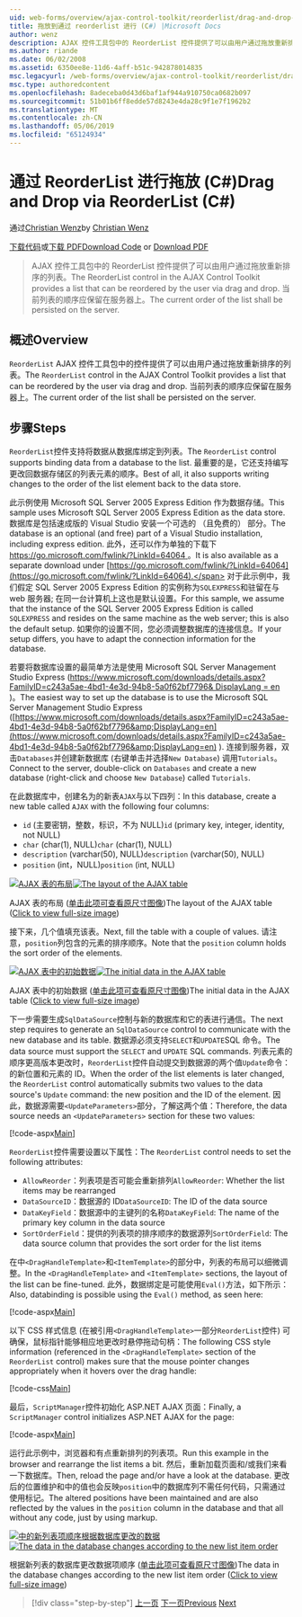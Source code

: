 ```yaml
---
uid: web-forms/overview/ajax-control-toolkit/reorderlist/drag-and-drop-via-reorderlist-cs
title: 拖放到通过 reorderlist 进行 (C#) |Microsoft Docs
author: wenz
description: AJAX 控件工具包中的 ReorderList 控件提供了可以由用户通过拖放重新排序的列表。 当前列表的顺序应...
ms.author: riande
ms.date: 06/02/2008
ms.assetid: 6350ee8e-11d6-4aff-b51c-942878014835
msc.legacyurl: /web-forms/overview/ajax-control-toolkit/reorderlist/drag-and-drop-via-reorderlist-cs
msc.type: authoredcontent
ms.openlocfilehash: 8adeceba0d43d6baf1af944a910750ca0682b097
ms.sourcegitcommit: 51b01b6ff8edde57d8243e4da28c9f1e7f1962b2
ms.translationtype: MT
ms.contentlocale: zh-CN
ms.lasthandoff: 05/06/2019
ms.locfileid: "65124934"
---
```

# <a name="drag-and-drop-via-reorderlist-c"></a><span data-ttu-id="4071f-104">通过 ReorderList 进行拖放 (C#)</span><span class="sxs-lookup"><span data-stu-id="4071f-104">Drag and Drop via ReorderList (C#)</span></span>

<span data-ttu-id="4071f-105">通过[Christian Wenz](https://github.com/wenz)</span><span class="sxs-lookup"><span data-stu-id="4071f-105">by [Christian Wenz](https://github.com/wenz)</span></span>

<span data-ttu-id="4071f-106">[下载代码](http://download.microsoft.com/download/9/3/f/93f8daea-bebd-4821-833b-95205389c7d0/ReorderList5.cs.zip)或[下载 PDF](http://download.microsoft.com/download/2/d/c/2dc10e34-6983-41d4-9c08-f78f5387d32b/reorderlist5CS.pdf)</span><span class="sxs-lookup"><span data-stu-id="4071f-106">[Download Code](http://download.microsoft.com/download/9/3/f/93f8daea-bebd-4821-833b-95205389c7d0/ReorderList5.cs.zip) or [Download PDF](http://download.microsoft.com/download/2/d/c/2dc10e34-6983-41d4-9c08-f78f5387d32b/reorderlist5CS.pdf)</span></span>

> <span data-ttu-id="4071f-107">AJAX 控件工具包中的 ReorderList 控件提供了可以由用户通过拖放重新排序的列表。</span><span class="sxs-lookup"><span data-stu-id="4071f-107">The ReorderList control in the AJAX Control Toolkit provides a list that can be reordered by the user via drag and drop.</span></span> <span data-ttu-id="4071f-108">当前列表的顺序应保留在服务器上。</span><span class="sxs-lookup"><span data-stu-id="4071f-108">The current order of the list shall be persisted on the server.</span></span>

## <a name="overview"></a><span data-ttu-id="4071f-109">概述</span><span class="sxs-lookup"><span data-stu-id="4071f-109">Overview</span></span>

<span data-ttu-id="4071f-110">`ReorderList` AJAX 控件工具包中的控件提供了可以由用户通过拖放重新排序的列表。</span><span class="sxs-lookup"><span data-stu-id="4071f-110">The `ReorderList` control in the AJAX Control Toolkit provides a list that can be reordered by the user via drag and drop.</span></span> <span data-ttu-id="4071f-111">当前列表的顺序应保留在服务器上。</span><span class="sxs-lookup"><span data-stu-id="4071f-111">The current order of the list shall be persisted on the server.</span></span>

## <a name="steps"></a><span data-ttu-id="4071f-112">步骤</span><span class="sxs-lookup"><span data-stu-id="4071f-112">Steps</span></span>

<span data-ttu-id="4071f-113">`ReorderList`控件支持将数据从数据库绑定到列表。</span><span class="sxs-lookup"><span data-stu-id="4071f-113">The `ReorderList` control supports binding data from a database to the list.</span></span> <span data-ttu-id="4071f-114">最重要的是，它还支持编写更改回数据存储区的列表元素的顺序。</span><span class="sxs-lookup"><span data-stu-id="4071f-114">Best of all, it also supports writing changes to the order of the list element back to the data store.</span></span>

<span data-ttu-id="4071f-115">此示例使用 Microsoft SQL Server 2005 Express Edition 作为数据存储。</span><span class="sxs-lookup"><span data-stu-id="4071f-115">This sample uses Microsoft SQL Server 2005 Express Edition as the data store.</span></span> <span data-ttu-id="4071f-116">数据库是包括速成版的 Visual Studio 安装一个可选的 （且免费的） 部分。</span><span class="sxs-lookup"><span data-stu-id="4071f-116">The database is an optional (and free) part of a Visual Studio installation, including express edition.</span></span> <span data-ttu-id="4071f-117">此外，还可以作为单独的下载下[ https://go.microsoft.com/fwlink/?LinkId=64064 ](https://go.microsoft.com/fwlink/?LinkId=64064)。</span><span class="sxs-lookup"><span data-stu-id="4071f-117">It is also available as a separate download under [https://go.microsoft.com/fwlink/?LinkId=64064](https://go.microsoft.com/fwlink/?LinkId=64064).</span></span> <span data-ttu-id="4071f-118">对于此示例中，我们假定 SQL Server 2005 Express Edition 的实例称为`SQLEXPRESS`和驻留在与 web 服务器; 在同一台计算机上这也是默认设置。</span><span class="sxs-lookup"><span data-stu-id="4071f-118">For this sample, we assume that the instance of the SQL Server 2005 Express Edition is called `SQLEXPRESS` and resides on the same machine as the web server; this is also the default setup.</span></span> <span data-ttu-id="4071f-119">如果你的设置不同，您必须调整数据库的连接信息。</span><span class="sxs-lookup"><span data-stu-id="4071f-119">If your setup differs, you have to adapt the connection information for the database.</span></span>

<span data-ttu-id="4071f-120">若要将数据库设置的最简单方法是使用 Microsoft SQL Server Management Studio Express ([https://www.microsoft.com/downloads/details.aspx?FamilyID=c243a5ae-4bd1-4e3d-94b8-5a0f62bf7796&amp; DisplayLang = en](https://www.microsoft.com/downloads/details.aspx?FamilyID=c243a5ae-4bd1-4e3d-94b8-5a0f62bf7796&amp;DisplayLang=en) )。</span><span class="sxs-lookup"><span data-stu-id="4071f-120">The easiest way to set up the database is to use the Microsoft SQL Server Management Studio Express ([https://www.microsoft.com/downloads/details.aspx?FamilyID=c243a5ae-4bd1-4e3d-94b8-5a0f62bf7796&amp;DisplayLang=en](https://www.microsoft.com/downloads/details.aspx?FamilyID=c243a5ae-4bd1-4e3d-94b8-5a0f62bf7796&amp;DisplayLang=en) ).</span></span> <span data-ttu-id="4071f-121">连接到服务器，双击`Databases`并创建新数据库 (右键单击并选择`New Database`) 调用`Tutorials`。</span><span class="sxs-lookup"><span data-stu-id="4071f-121">Connect to the server, double-click on `Databases` and create a new database (right-click and choose `New Database`) called `Tutorials`.</span></span>

<span data-ttu-id="4071f-122">在此数据库中，创建名为的新表`AJAX`与以下四列：</span><span class="sxs-lookup"><span data-stu-id="4071f-122">In this database, create a new table called `AJAX` with the following four columns:</span></span>

- <span data-ttu-id="4071f-123">`id` (主要密钥，整数，标识，不为 NULL)</span><span class="sxs-lookup"><span data-stu-id="4071f-123">`id` (primary key, integer, identity, not NULL)</span></span>
- <span data-ttu-id="4071f-124">`char` (char(1), NULL)</span><span class="sxs-lookup"><span data-stu-id="4071f-124">`char` (char(1), NULL)</span></span>
- <span data-ttu-id="4071f-125">`description` (varchar(50), NULL)</span><span class="sxs-lookup"><span data-stu-id="4071f-125">`description` (varchar(50), NULL)</span></span>
- <span data-ttu-id="4071f-126">`position` (int，NULL)</span><span class="sxs-lookup"><span data-stu-id="4071f-126">`position` (int, NULL)</span></span>

<span data-ttu-id="4071f-127">[![AJAX 表的布局](drag-and-drop-via-reorderlist-cs/_static/image2.png)](drag-and-drop-via-reorderlist-cs/_static/image1.png)</span><span class="sxs-lookup"><span data-stu-id="4071f-127">[![The layout of the AJAX table](drag-and-drop-via-reorderlist-cs/_static/image2.png)](drag-and-drop-via-reorderlist-cs/_static/image1.png)</span></span>

<span data-ttu-id="4071f-128">AJAX 表的布局 ([单击此项可查看原尺寸图像](drag-and-drop-via-reorderlist-cs/_static/image3.png))</span><span class="sxs-lookup"><span data-stu-id="4071f-128">The layout of the AJAX table ([Click to view full-size image](drag-and-drop-via-reorderlist-cs/_static/image3.png))</span></span>

<span data-ttu-id="4071f-129">接下来，几个值填充该表。</span><span class="sxs-lookup"><span data-stu-id="4071f-129">Next, fill the table with a couple of values.</span></span> <span data-ttu-id="4071f-130">请注意，`position`列包含的元素的排序顺序。</span><span class="sxs-lookup"><span data-stu-id="4071f-130">Note that the `position` column holds the sort order of the elements.</span></span>

<span data-ttu-id="4071f-131">[![AJAX 表中的初始数据](drag-and-drop-via-reorderlist-cs/_static/image5.png)](drag-and-drop-via-reorderlist-cs/_static/image4.png)</span><span class="sxs-lookup"><span data-stu-id="4071f-131">[![The initial data in the AJAX table](drag-and-drop-via-reorderlist-cs/_static/image5.png)](drag-and-drop-via-reorderlist-cs/_static/image4.png)</span></span>

<span data-ttu-id="4071f-132">AJAX 表中的初始数据 ([单击此项可查看原尺寸图像](drag-and-drop-via-reorderlist-cs/_static/image6.png))</span><span class="sxs-lookup"><span data-stu-id="4071f-132">The initial data in the AJAX table ([Click to view full-size image](drag-and-drop-via-reorderlist-cs/_static/image6.png))</span></span>

<span data-ttu-id="4071f-133">下一步需要生成`SqlDataSource`控制与新的数据库和它的表进行通信。</span><span class="sxs-lookup"><span data-stu-id="4071f-133">The next step requires to generate an `SqlDataSource` control to communicate with the new database and its table.</span></span> <span data-ttu-id="4071f-134">数据源必须支持`SELECT`和`UPDATE`SQL 命令。</span><span class="sxs-lookup"><span data-stu-id="4071f-134">The data source must support the `SELECT` and `UPDATE` SQL commands.</span></span> <span data-ttu-id="4071f-135">列表元素的顺序更高版本更改时，`ReorderList`控件自动提交到数据源的两个值`Update`命令： 的新位置和元素的 ID。</span><span class="sxs-lookup"><span data-stu-id="4071f-135">When the order of the list elements is later changed, the `ReorderList` control automatically submits two values to the data source's `Update` command: the new position and the ID of the element.</span></span> <span data-ttu-id="4071f-136">因此，数据源需要`<UpdateParameters>`部分，了解这两个值：</span><span class="sxs-lookup"><span data-stu-id="4071f-136">Therefore, the data source needs an `<UpdateParameters>` section for these two values:</span></span>

[!code-aspx[Main](drag-and-drop-via-reorderlist-cs/samples/sample1.aspx)]

<span data-ttu-id="4071f-137">`ReorderList`控件需要设置以下属性：</span><span class="sxs-lookup"><span data-stu-id="4071f-137">The `ReorderList` control needs to set the following attributes:</span></span>

- <span data-ttu-id="4071f-138">`AllowReorder`：列表项是否可能会重新排列</span><span class="sxs-lookup"><span data-stu-id="4071f-138">`AllowReorder`: Whether the list items may be rearranged</span></span>
- <span data-ttu-id="4071f-139">`DataSourceID`：数据源的 ID</span><span class="sxs-lookup"><span data-stu-id="4071f-139">`DataSourceID`: The ID of the data source</span></span>
- <span data-ttu-id="4071f-140">`DataKeyField`：数据源中的主键列的名称</span><span class="sxs-lookup"><span data-stu-id="4071f-140">`DataKeyField`: The name of the primary key column in the data source</span></span>
- <span data-ttu-id="4071f-141">`SortOrderField`：提供的列表项的排序顺序的数据源列</span><span class="sxs-lookup"><span data-stu-id="4071f-141">`SortOrderField`: The data source column that provides the sort order for the list items</span></span>

<span data-ttu-id="4071f-142">在中`<DragHandleTemplate>`和`<ItemTemplate>`的部分中，列表的布局可以细微调整。</span><span class="sxs-lookup"><span data-stu-id="4071f-142">In the `<DragHandleTemplate>` and `<ItemTemplate>` sections, the layout of the list can be fine-tuned.</span></span> <span data-ttu-id="4071f-143">此外，数据绑定是可能使用`Eval()`方法，如下所示：</span><span class="sxs-lookup"><span data-stu-id="4071f-143">Also, databinding is possible using the `Eval()` method, as seen here:</span></span>

[!code-aspx[Main](drag-and-drop-via-reorderlist-cs/samples/sample2.aspx)]

<span data-ttu-id="4071f-144">以下 CSS 样式信息 (在被引用`<DragHandleTemplate>`一部分`ReorderList`控件) 可确保，鼠标指针能够相应地更改时悬停拖动句柄：</span><span class="sxs-lookup"><span data-stu-id="4071f-144">The following CSS style information (referenced in the `<DragHandleTemplate>` section of the `ReorderList` control) makes sure that the mouse pointer changes appropriately when it hovers over the drag handle:</span></span>

[!code-css[Main](drag-and-drop-via-reorderlist-cs/samples/sample3.css)]

<span data-ttu-id="4071f-145">最后，`ScriptManager`控件初始化 ASP.NET AJAX 页面：</span><span class="sxs-lookup"><span data-stu-id="4071f-145">Finally, a `ScriptManager` control initializes ASP.NET AJAX for the page:</span></span>

[!code-aspx[Main](drag-and-drop-via-reorderlist-cs/samples/sample4.aspx)]

<span data-ttu-id="4071f-146">运行此示例中，浏览器和有点重新排列的列表项。</span><span class="sxs-lookup"><span data-stu-id="4071f-146">Run this example in the browser and rearrange the list items a bit.</span></span> <span data-ttu-id="4071f-147">然后，重新加载页面和/或我们来看一下数据库。</span><span class="sxs-lookup"><span data-stu-id="4071f-147">Then, reload the page and/or have a look at the database.</span></span> <span data-ttu-id="4071f-148">更改后的位置维护和中的值也会反映`position`中的数据库列不需任何代码，只需通过使用标记。</span><span class="sxs-lookup"><span data-stu-id="4071f-148">The altered positions have been maintained and are also reflected by the values in the `position` column in the database and that all without any code, just by using markup.</span></span>

<span data-ttu-id="4071f-149">[![中的新列表项顺序根据数据库更改的数据](drag-and-drop-via-reorderlist-cs/_static/image8.png)](drag-and-drop-via-reorderlist-cs/_static/image7.png)</span><span class="sxs-lookup"><span data-stu-id="4071f-149">[![The data in the database changes according to the new list item order](drag-and-drop-via-reorderlist-cs/_static/image8.png)](drag-and-drop-via-reorderlist-cs/_static/image7.png)</span></span>

<span data-ttu-id="4071f-150">根据新列表的数据库更改数据项顺序 ([单击此项可查看原尺寸图像](drag-and-drop-via-reorderlist-cs/_static/image9.png))</span><span class="sxs-lookup"><span data-stu-id="4071f-150">The data in the database changes according to the new list item order ([Click to view full-size image](drag-and-drop-via-reorderlist-cs/_static/image9.png))</span></span>

> [!div class="step-by-step"]
> <span data-ttu-id="4071f-151">[上一页](using-postbacks-with-reorderlist-cs.md)
> [下一页](using-postbacks-with-reorderlist-vb.md)</span><span class="sxs-lookup"><span data-stu-id="4071f-151">[Previous](using-postbacks-with-reorderlist-cs.md)
[Next](using-postbacks-with-reorderlist-vb.md)</span></span>

